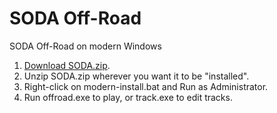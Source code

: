# SODA Off-Road
SODA Off-Road on modern Windows

1. [Download SODA.zip](https://github.com/hankscorpio83/soda/releases/download/1.0/SODA.zip).
2. Unzip SODA.zip wherever you want it to be "installed".
3. Right-click on modern-install.bat and Run as Administrator.
4. Run offroad.exe to play, or track.exe to edit tracks.

